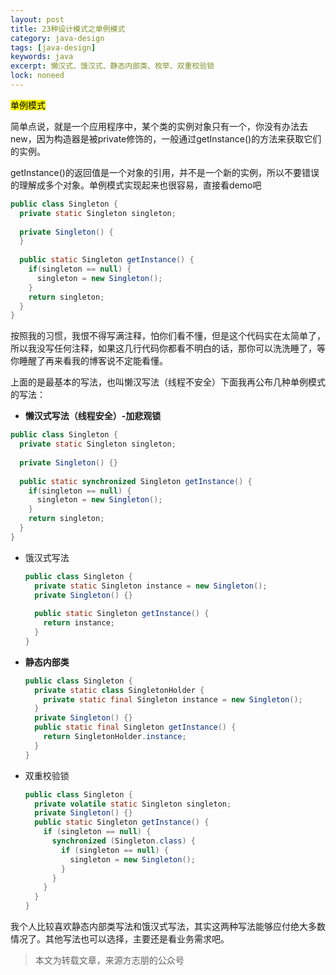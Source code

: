 ```yaml
---
layout: post
title: 23种设计模式之单例模式
category: java-design
tags: [java-design]
keywords: java
excerpt: 懒汉式、饿汉式、静态内部类、枚举、双重校验锁
lock: noneed
---
```


<mark>单例模式</mark>

简单点说，就是一个应用程序中，某个类的实例对象只有一个，你没有办法去new，因为构造器是被private修饰的，一般通过getInstance()的方法来获取它们的实例。

getInstance()的返回值是一个对象的引用，并不是一个新的实例，所以不要错误的理解成多个对象。单例模式实现起来也很容易，直接看demo吧

```java
public class Singleton {
  private static Singleton singleton;
  
  private Singleton() { 
  }
  
  public static Singleton getInstance() {
    if(singleton == null) {
      singleton = new Singleton();
    }
    return singleton;
  }
}
```

按照我的习惯，我恨不得写满注释，怕你们看不懂，但是这个代码实在太简单了，所以我没写任何注释，如果这几行代码你都看不明白的话，那你可以洗洗睡了，等你睡醒了再来看我的博客说不定能看懂。

上面的是最基本的写法，也叫懒汉写法（线程不安全）下面我再公布几种单例模式的写法：

- **懒汉式写法（线程安全）-加悲观锁**

```java
public class Singleton {
  private static Singleton singleton;
  
  private Singleton() {}
  
  public static synchronized Singleton getInstance() {
    if(singleton == null) {
      singleton = new Singleton();
    }
    return singleton;
  }
}
```

- 饿汉式写法

  ```java
  public class Singleton {
    private static Singleton instance = new Singleton();
    private Singleton() {}
    
    public static Singleton getInstance() {
      return instance;
    }
  }
  ```

- **静态内部类**

  ```java
  public class Singleton {
    private static class SingletonHolder {
      private static final Singleton instance = new Singleton();
    }
    private Singleton() {}
    public static final Singleton getInstance() {
      return SingletonHolder.instance;
    }
  }
  ```

- 双重校验锁

  ```java
  public class Singleton {
    private volatile static Singleton singleton;
    private Singleton() {}
    public static Singleton getInstance() {
      if (singleton == null) {
        synchronized (Singleton.class) {
          if (singleton == null) {
            singleton = new Singleton();
          }
        }
      }
    }
  }
  ```

我个人比较喜欢静态内部类写法和饿汉式写法，其实这两种写法能够应付绝大多数情况了。其他写法也可以选择，主要还是看业务需求吧。



> 本文为转载文章，来源方志朋的公众号